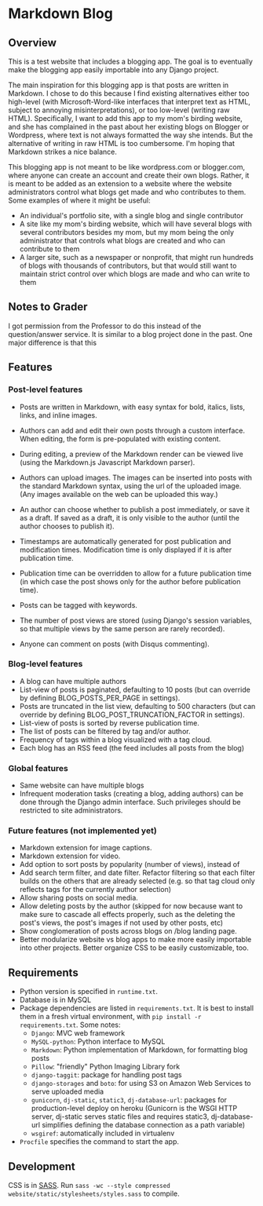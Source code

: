 # Markdown Blog


## Overview
This is a test website that includes a blogging app. The goal is to eventually
make the blogging app easily importable into any Django project.

The main inspiration for this blogging app is that posts are written in
Markdown. I chose to do this because I find existing alternatives either
too high-level (with Microsoft-Word-like interfaces that interpret text as
HTML, subject to annoying misinterpretations),
or too low-level (writing raw HTML).
Specifically, I want to add this app to my mom's birding website, and she has
complained in the past about her existing blogs on Blogger or Wordpress,
where text is not always formatted the way she intends.
But the alternative of writing in raw HTML is too cumbersome.
I'm hoping that Markdown strikes a nice balance.

This blogging app is not meant to be like wordpress.com or blogger.com,
where anyone can create an account and create their own blogs.
Rather, it is meant to be added as an extension
to a website where the website administrators control what blogs get made and
who contributes to them.
Some examples of where it might be useful:

- An individual's portfolio site, with a single blog and single contributor
- A site like my mom's birding website, which will have several blogs with
  several contributors besides my mom, but my mom being the only administrator
  that controls what blogs are created and who can contribute to them
- A larger site, such as a newspaper or nonprofit, that might run hundreds
  of blogs with thousands of contributors, but that would still want to
  maintain strict control over which blogs are made and who can write to them


## Notes to Grader
I got permission from the Professor to do this instead of the question/answer
service. It is similar to a blog project done in the past. One major difference
is that this



## Features
### Post-level features
- Posts are written in Markdown, with easy syntax for bold, italics, lists,
  links, and inline images.

- Authors can add and edit their own posts through a custom interface.
  When editing, the form is pre-populated with existing content.
- During editing, a preview of the Markdown render can be viewed live (using
  the Markdown.js Javascript Markdown parser).
- Authors can upload images. The images can be inserted into posts with the
  standard Markdown syntax, using the url of the uploaded image. (Any images
  available on the web can be uploaded this way.)
- An author can choose whether to publish a post immediately, or save it as a
  draft. If saved as a draft, it is only visible to the author (until the
  author chooses to publish it).
- Timestamps are automatically generated for post publication and modification
  times. Modification time is only displayed if it is after publication time.
- Publication time can be overridden to allow for a future publication time
  (in which case the post shows only for the author before publication time).
- Posts can be tagged with keywords.
- The number of post views are stored (using Django's session variables,
  so that multiple views by the same person are rarely recorded).
- Anyone can comment on posts (with Disqus commenting).

### Blog-level features
- A blog can have multiple authors
- List-view of posts is paginated, defaulting to 10 posts
  (but can override by defining BLOG\_POSTS\_PER\_PAGE in settings).
- Posts are truncated in the list view, defaulting to 500 characters
  (but can override by defining BLOG\_POST\_TRUNCATION\_FACTOR in settings).
- List-view of posts is sorted by reverse publication time.
- The list of posts can be filtered by tag and/or author.
- Frequency of tags within a blog visualized with a tag cloud.
- Each blog has an RSS feed (the feed includes all posts from the blog)

### Global features
- Same website can have multiple blogs
- Infrequent moderation tasks (creating a blog, adding authors) can be done
  through the Django admin interface. Such privileges should be restricted
  to site administrators.


### Future features (not implemented yet)
- Markdown extension for image captions.
- Markdown extension for video.
- Add option to sort posts by popularity (number of views), instead of
- Add search term filter, and date filter. Refactor filtering so that each
  filter builds on the others that are already selected (e.g. so that tag cloud
  only reflects tags for the currently author selection)
- Allow sharing posts on social media.
- Allow deleting posts by the author (skipped for now because want to make sure
  to cascade all effects properly, such as the deleting the post's views,
  the post's images if not used by other posts, etc)
- Show conglomeration of posts across blogs on /blog landing page.
- Better modularize website vs blog apps to make more easily importable into
  other projects. Better organize CSS to be easily customizable, too.


## Requirements
- Python version is specified in `runtime.txt`.
- Database is in MySQL
- Package dependencies are listed in `requirements.txt`.
  It is best to install them in a fresh virtual environment,
  with `pip install -r requirements.txt`.
  Some notes:
    - `Django`: MVC web framework
    - `MySQL-python`: Python interface to MySQL
    - `Markdown`: Python implementation of Markdown, for formatting blog posts
    - `Pillow`: "friendly" Python Imaging Library fork
    - `django-taggit`: package for handling post tags
    - `django-storages` and `boto`: for using S3 on Amazon Web Services to
      serve uploaded media
    - `gunicorn`, `dj-static`, `static3`, `dj-database-url`:
      packages for production-level deploy on heroku
      (Gunicorn is the WSGI HTTP server,
      dj-static serves static files and requires static3,
      dj-database-url simplifies defining the database connection as a
      path variable)
    - `wsgiref`: automatically included in virtualenv
- `Procfile` specifies the command to start the app.


## Development
CSS is in [SASS](http://sass-lang.com/). Run
`sass -wc --style compressed website/static/stylesheets/styles.sass`
to compile.
